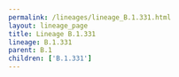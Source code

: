 ```yaml
---
permalink: /lineages/lineage_B.1.331.html
layout: lineage_page
title: Lineage B.1.331
lineage: B.1.331
parent: B.1
children: ['B.1.331']
---
```

